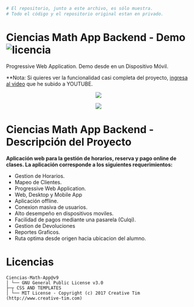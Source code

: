 ```bash
# El repositorio, junto a este archivo, es sólo muestra. 
# Todo el código y el repositorio original estan en privado.
```
# Ciencias Math App Backend - Demo <img src="https://img.shields.io/badge/licencia-GNU-red.svg" alt="licencia" /> 

Progressive Web Application. Demo desde en un Dispositivo Móvil.

**Nota: Si quieres ver la funcionalidad casi completa del proyecto, [ingresa al video](https://youtu.be/lI0zs9B2tho) que he subido a YOUTUBE.

<p align="center"> 
    <a href="https://youtu.be/lI0zs9B2tho"><img src="https://img.shields.io/youtube/views/lI0zs9B2tho?label=Reproducciones&style=social"/></a>
</p>

<p align="center"> 
    <img src="/Demo.gif"/>
</p>

# Ciencias Math App Backend - Descripción del Proyecto
**Aplicación web para la gestión de horarios, reserva y pago online de clases. La aplicación corresponde a los siguientes requerimientos:**
- Gestion de Horarios.
- Mapeo de Clientes.
- Progressive Web Application.
- Web, Desktop y Mobile App
- Aplicación offline.
- Conexion masiva de usuarios.
- Alto desempeño en dispositivos moviles.
- Facilidad de pagos mediante una pasarela (Culqi).
- Gestion de Devoluciones
- Reportes Graficos.
- Ruta optima desde origen hacia ubicacion del alumno.

# Licencias
    Ciencias-Math-App@v9
    │ └── GNU General Public License v3.0
    ├─┬ CSS AND TEMPLATES
    │ └── MIT License - Copyright (c) 2017 Creative Tim (http://www.creative-tim.com)
